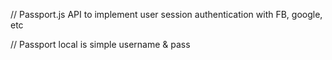 // Passport.js API to implement user session authentication with FB, google, etc

// Passport local is simple username & pass